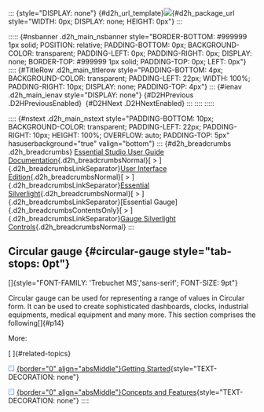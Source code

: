 ::: {style="DISPLAY: none"}
[](ms-xhelp:///?Id=d2h_url_template){#d2h_url_template}![](!package_url!){#d2h_package_url style="WIDTH: 0px; DISPLAY: none; HEIGHT: 0px"}
:::

::::: {#nsbanner .d2h_main_nsbanner style="BORDER-BOTTOM: #999999 1px solid; POSITION: relative; PADDING-BOTTOM: 0px; BACKGROUND-COLOR: transparent; PADDING-LEFT: 0px; PADDING-RIGHT: 0px; DISPLAY: none; BORDER-TOP: #999999 1px solid; PADDING-TOP: 0px; LEFT: 0px"}
:::: {#TitleRow .d2h_main_titlerow style="PADDING-BOTTOM: 4px; BACKGROUND-COLOR: transparent; PADDING-LEFT: 22px; WIDTH: 100%; PADDING-RIGHT: 10px; DISPLAY: none; PADDING-TOP: 4px"}
::: {#ienav .d2h_main_ienav style="DISPLAY: none"}
[](ms-xhelp:///?Id=2aa30536-8fa9-44cb-86d8-9b0ebe0ae319){#D2HPrevious .D2HPreviousEnabled}  [](ms-xhelp:///?Id=18c91374-412c-49b8-aa16-f0345764600f){#D2HNext .D2HNextEnabled}
:::
::::
:::::

:::: {#nstext .d2h_main_nstext style="PADDING-BOTTOM: 10px; BACKGROUND-COLOR: transparent; PADDING-LEFT: 22px; PADDING-RIGHT: 10px; HEIGHT: 100%; OVERFLOW: auto; PADDING-TOP: 5px" hasuserbackground="true" valign="bottom"}
::: {#d2h_breadcrumbs .d2h_breadcrumbs}
[Essential Studio User Guide Documentation](ms-xhelp:///?Id=12457748-09e3-4d74-a240-8e049cedf030){.d2h_breadcrumbsNormal}[ \> ]{.d2h_breadcrumbsLinkSeparator}[User Interface Edition](ms-xhelp:///?Id=c29296b7-531c-413b-a0ec-488ca1f7f669){.d2h_breadcrumbsNormal}[ \> ]{.d2h_breadcrumbsLinkSeparator}[Essential Silverlight](ms-xhelp:///?Id=66221bd1-ba2e-43c2-94a7-618f50e01d24){.d2h_breadcrumbsNormal}[ \> ]{.d2h_breadcrumbsLinkSeparator}[Essential Gauge]{.d2h_breadcrumbsContentsOnly}[ \> ]{.d2h_breadcrumbsLinkSeparator}[Gauge Silverlight Controls](ms-xhelp:///?Id=2aa30536-8fa9-44cb-86d8-9b0ebe0ae319){.d2h_breadcrumbsNormal}
:::

## Circular gauge {#circular-gauge style="tab-stops: 0pt"}

[]{style="FONT-FAMILY: 'Trebuchet MS','sans-serif'; FONT-SIZE: 9pt"} 

Circular gauge can be used for representing a range of values in Circular form. It can be used to create sophisticated dashboards, clocks, industrial equipments, medical equipment and many more. This section comprises the following[]{#p14}

More:

[ ]{#related-topics}

[![](button.gif){border="0" align="absMiddle"}Getting Started](ms-xhelp:///?Id=18c91374-412c-49b8-aa16-f0345764600f){style="TEXT-DECORATION: none"}

[![](button.gif){border="0" align="absMiddle"}Concepts and Features](ms-xhelp:///?Id=b316ee8f-f5a7-45b6-a9f5-0f5e2f37c4aa){style="TEXT-DECORATION: none"}
::::
